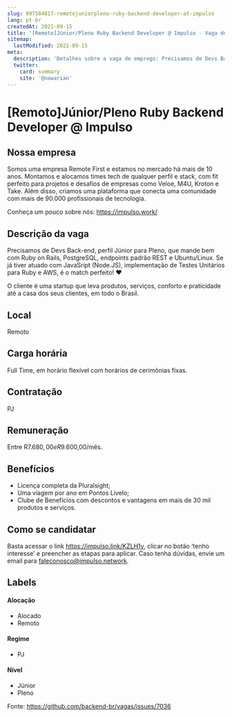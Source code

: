 ```yaml
---
slug: 997584817-remotojuniorpleno-ruby-backend-developer-at-impulso
lang: pt-br
createdAt: 2021-09-15
title: '[Remoto]Júnior/Pleno Ruby Backend Developer @ Impulso - Vaga de Emprego'
sitemap:
  lastModified: 2021-09-15
meta:
  description: 'Detalhes sobre a vaga de emprego: Precisamos de Devs Back-end, perfil Júnior para Pleno, que mande bem com Ruby on Rails, PostgreSQL, endpoints padrão REST e Ubuntu/Linux. Se já tiver atuado com JavaSript (Node.JS), implementação de Testes Unitários para Ruby e AWS, é o match perfeito! ❤️ O cliente é uma startup que leva produtos, serviços, conforto e praticidade até a casa dos seus clientes, em todo o Brasil.'
  twitter:
    card: summary
    site: '@nawarian'
---
```


# [Remoto]Júnior/Pleno Ruby Backend Developer @ Impulso

## Nossa empresa

Somos uma empresa Remote First e estamos no mercado há mais de 10 anos. Montamos e alocamos times tech de qualquer perfil e stack, com fit perfeito para projetos e desafios de empresas como Veloe, M4U, Kroton e Take. Além disso, criamos uma plataforma que conecta uma comunidade com mais de 90.000 profissionais de tecnologia.

Conheça um pouco sobre nós: https://impulso.work/

## Descrição da vaga

Precisamos de Devs Back-end, perfil Júnior para Pleno, que mande bem com Ruby on Rails, PostgreSQL, endpoints padrão REST e Ubuntu/Linux.
Se já tiver atuado com JavaSript (Node.JS), implementação de Testes Unitários para Ruby e AWS, é o match perfeito! ❤️

O cliente é uma startup que leva produtos, serviços, conforto e praticidade até a casa dos seus clientes, em todo o Brasil.

## Local

Remoto

## Carga horária

Full Time, em horário flexível com horários de cerimônias fixas.

## Contratação

PJ 

## Remuneração

Entre R$7.680,00 e R$9.600,00/mês.

## Benefícios

- Licença completa da Pluralsight;
- Uma viagem por ano em Pontos Livelo;
- Clube de Benefícios com descontos e vantagens em mais de 30 mil produtos e serviços.

## Como se candidatar

Basta acessar o link https://impulso.link/KZLH1v, clicar no botão ‘tenho interesse’ e preencher as etapas para aplicar. Caso tenha dúvidas, envie um email para faleconosco@impulso.network.

## Labels
<!-- retire os labels que não fazem sentido à vaga -->

#### Alocação
- Alocado
- Remoto

#### Regime

- PJ

#### Nível

- Júnior
- Pleno





Fonte: https://github.com/backend-br/vagas/issues/7036